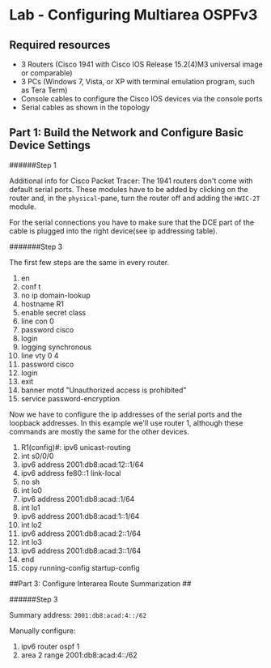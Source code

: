 # Lab - Configuring Multiarea OSPFv3 #


## Required resources ##
* 3 Routers (Cisco 1941 with Cisco IOS Release 15.2(4)M3 universal image or comparable)
* 3 PCs (Windows 7, Vista, or XP with terminal emulation program, such as Tera Term)
* Console cables to configure the Cisco IOS devices via the console ports
* Serial cables as shown in the topology

## Part 1: Build the Network and Configure Basic Device Settings ##

######Step 1

Additional info for Cisco Packet Tracer: The 1941 routers don't come with default serial ports. These modules have to be added by clicking on the router and, in the `physical`-pane, turn the router off and adding the `HWIC-2T` module.

For the serial connections you have to make sure that the DCE part of the cable is plugged into the right device(see ip addressing table).

#######Step 3

The first few steps are the same in every router.

1. en
2. conf t
3. no ip domain-lookup
4. hostname R1
5. enable secret class
6. line con 0
7. password cisco
8. login
9. logging synchronous
10. line vty 0 4
11. password cisco
12. login
13. exit
14. banner motd "Unauthorized access is prohibited"
15. service password-encryption

Now we have to configure the ip addresses of the serial ports and the loopback addresses.
In this example we'll use router 1, although these commands are mostly the same for the other devices.

1. R1(config)#: ipv6 unicast-routing
2. int s0/0/0
3. ipv6 address 2001:db8:acad:12::1/64 
4. ipv6 address fe80::1 link-local 
5. no sh
5. int lo0
6. ipv6 address 2001:db8:acad::1/64 
7. int lo1
8. ipv6 address 2001:db8:acad:1::1/64
9. int lo2
10. ipv6 address 2001:db8:acad:2::1/64
11. int lo3
12. ipv6 address 2001:db8:acad:3::1/64  
13. end
14. copy running-config startup-config 

##Part 3: Configure Interarea Route Summarization ##

######Step 3

Summary address: `2001:db8:acad:4::/62`

Manually configure: 

1. ipv6 router ospf 1
2. area 2 range 2001:db8:acad:4::/62







